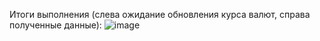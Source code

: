 Итоги выполнения (слева ожидание обновления курса валют, справа полученные данные):
![image](https://github.com/user-attachments/assets/2422adad-006a-4fff-99a7-b6e7c49bdbc0)

